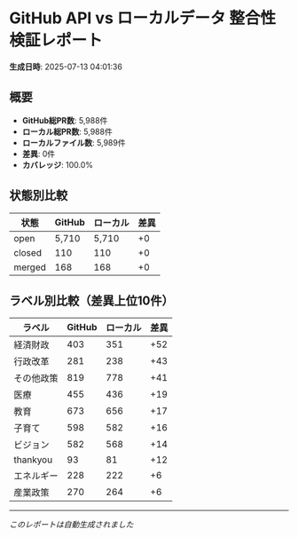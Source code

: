 # GitHub API vs ローカルデータ 整合性検証レポート

**生成日時**: 2025-07-13 04:01:36

## 概要

- **GitHub総PR数**: 5,988件
- **ローカル総PR数**: 5,988件
- **ローカルファイル数**: 5,989件
- **差異**: 0件
- **カバレッジ**: 100.0%

## 状態別比較

| 状態 | GitHub | ローカル | 差異 |
|------|--------|----------|------|
| open | 5,710 | 5,710 | +0 |
| closed | 110 | 110 | +0 |
| merged | 168 | 168 | +0 |

## ラベル別比較（差異上位10件）

| ラベル | GitHub | ローカル | 差異 |
|--------|--------|----------|------|
| 経済財政 | 403 | 351 | +52 |
| 行政改革 | 281 | 238 | +43 |
| その他政策 | 819 | 778 | +41 |
| 医療 | 455 | 436 | +19 |
| 教育 | 673 | 656 | +17 |
| 子育て | 598 | 582 | +16 |
| ビジョン | 582 | 568 | +14 |
| thankyou | 93 | 81 | +12 |
| エネルギー | 228 | 222 | +6 |
| 産業政策 | 270 | 264 | +6 |

---
*このレポートは自動生成されました*